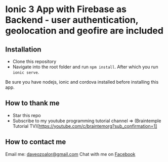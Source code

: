 # Ionic 3 App with Firebase as Backend - user authentication, geolocation and geofire are included

## Installation
* Clone this repository
* Navigate into the root folder and run `npm install`. 
After which you run `ionic serve`.

Be sure you have nodejs, ionic and cordova installed before installing this app.

## How to thank me
* Star this repo
* Subscribe to my youtube programming tutorial channel => (Braintemple Tutorial TV)[https://youtube.com/c/braintemorg?sub_confirmation=1]

## How to contact me
Email me: daveozoalor@gmail.com 
Chat with me on [Facebook](http://facebook.com/daveozoalor)
